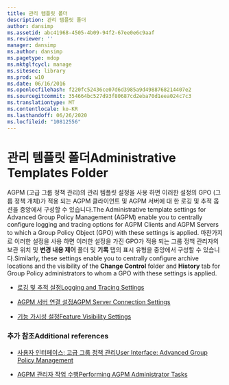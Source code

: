 ```yaml
---
title: 관리 템플릿 폴더
description: 관리 템플릿 폴더
author: dansimp
ms.assetid: abc41968-4505-4b09-94f2-67ee0e6c9aaf
ms.reviewer: ''
manager: dansimp
ms.author: dansimp
ms.pagetype: mdop
ms.mktglfcycl: manage
ms.sitesec: library
ms.prod: w10
ms.date: 06/16/2016
ms.openlocfilehash: f220fc52436ce07d6d3985a9d4988768214407e2
ms.sourcegitcommit: 354664bc527d93f80687cd2eba70d1eea024c7c3
ms.translationtype: MT
ms.contentlocale: ko-KR
ms.lasthandoff: 06/26/2020
ms.locfileid: "10812556"
---
```

# <span data-ttu-id="44efd-103">관리 템플릿 폴더</span><span class="sxs-lookup"><span data-stu-id="44efd-103">Administrative Templates Folder</span></span>


<span data-ttu-id="44efd-104">AGPM (고급 그룹 정책 관리)의 관리 템플릿 설정을 사용 하면 이러한 설정의 GPO (그룹 정책 개체)가 적용 되는 AGPM 클라이언트 및 AGPM 서버에 대 한 로깅 및 추적 옵션을 중앙에서 구성할 수 있습니다.</span><span class="sxs-lookup"><span data-stu-id="44efd-104">The Administrative template settings for Advanced Group Policy Management (AGPM) enable you to centrally configure logging and tracing options for AGPM Clients and AGPM Servers to which a Group Policy Object (GPO) with these settings is applied.</span></span> <span data-ttu-id="44efd-105">마찬가지로 이러한 설정을 사용 하면 이러한 설정을 가진 GPO가 적용 되는 그룹 정책 관리자의 보관 위치 및 **변경 내용 제어** 폴더 및 **기록** 탭의 표시 유형을 중앙에서 구성할 수 있습니다.</span><span class="sxs-lookup"><span data-stu-id="44efd-105">Similarly, these settings enable you to centrally configure archive locations and the visibility of the **Change Control** folder and **History** tab for Group Policy administrators to whom a GPO with these settings is applied.</span></span>

-   [<span data-ttu-id="44efd-106">로깅 및 추적 설정</span><span class="sxs-lookup"><span data-stu-id="44efd-106">Logging and Tracing Settings</span></span>](logging-and-tracing-settings-agpm40.md)

-   [<span data-ttu-id="44efd-107">AGPM 서버 연결 설정</span><span class="sxs-lookup"><span data-stu-id="44efd-107">AGPM Server Connection Settings</span></span>](agpm-server-connection-settings-agpm40.md)

-   [<span data-ttu-id="44efd-108">기능 가시성 설정</span><span class="sxs-lookup"><span data-stu-id="44efd-108">Feature Visibility Settings</span></span>](feature-visibility-settings-agpm40.md)

### <span data-ttu-id="44efd-109">추가 참조</span><span class="sxs-lookup"><span data-stu-id="44efd-109">Additional references</span></span>

-   [<span data-ttu-id="44efd-110">사용자 인터페이스: 고급 그룹 정책 관리</span><span class="sxs-lookup"><span data-stu-id="44efd-110">User Interface: Advanced Group Policy Management</span></span>](user-interface-advanced-group-policy-management-agpm40.md)

-   [<span data-ttu-id="44efd-111">AGPM 관리자 작업 수행</span><span class="sxs-lookup"><span data-stu-id="44efd-111">Performing AGPM Administrator Tasks</span></span>](performing-agpm-administrator-tasks-agpm40.md)

 

 





